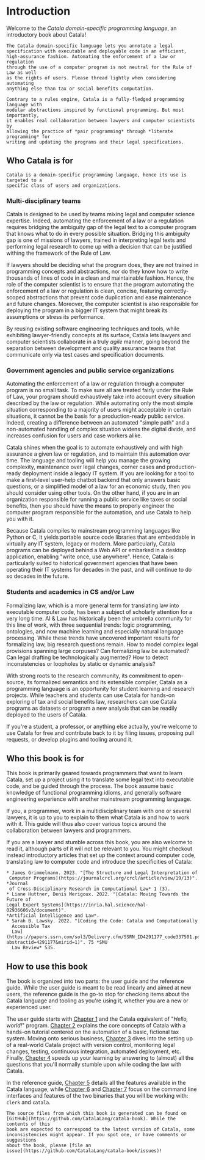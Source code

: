 # Introduction

Welcome to the *Catala domain-specific programming language*, an introductory
book about Catala!

~~~admonish abstract title="TL;DR"
The Catala domain-specific language lets you annotate a legal
specification with executable and deployable code in an efficient,
high-assurance fashion. Automating the enforcement of a law or regulation
through the use of a computer program is not neutral for the Rule of Law as well
as the rights of users. Please thread lightly when considering automating
anything else than tax or social benefits computation.

Contrary to a rules engine, Catala is a fully-fledged programming language with
modular abstractions inspired by functional programming. But most importantly,
it enables real collaboration between lawyers and computer scientists by
allowing the practice of *pair programming* through *literate programming* for
writing and updating the programs and their legal specifications.
~~~

## Who Catala is for

~~~admonish warning title="Catala is not a general-purpose programming language"
Catala is a domain-specific programming language, hence its use is targeted to a
specific class of users and organizations.
~~~

### Multi-disciplinary teams

Catala is designed to be used by teams mixing legal and computer science
expertise. Indeed, automating the enforcement of a law or a regulation requires
bridging the ambiguity gap of the legal text to a computer program that knows
what to do in every possible situation. Bridging this ambiguity gap is one
of missions of lawyers, trained in interpreting legal texts and performing
legal research to come up with a decision that can be justified withing the
framework of the Rule of Law.

If lawyers should be deciding what the program does, they are not trained in
programming concepts and abstractions, nor do they know how to write thousands
of lines of code in a clean and maintainable fashion. Hence, the role of the
computer scientist is to ensure that the program automating the enforcement of a
law or regulation is clean, concise, featuring correctly-scoped abstractions
that prevent code duplication and ease maintenance and future changes. Moreover,
the computer scientist is also responsible for deploying the program in a bigger
IT system that might break its assumptions or stress its performance.

By reusing existing software engineering techniques and tools, while exhibiting
lawyer-friendly concepts at its surface, Catala lets lawyers and computer
scientists collaborate in a truly *agile* manner, going beyond the separation
between development and quality assurance teams that communicate only via test
cases and specification documents.

### Government agencies and public service organizations

Automating the enforcement of a law or regulation through a computer program is
no small task. To make sure all are treated fairly under the Rule of Law, your
program should exhaustively take into account every situation described by the
law or regulation. While automating only the most simple situation corresponding
to a majority of users might acceptable in certain situations, it cannot be the
basis for a production-ready public service. Indeed, creating a difference
between an automated "simple path" and a non-automated handling of complex
situation widens the digital divide, and increases confusion for users and case
workers alike.

Catala shines when the goal is to automate exhaustively and with high assurance
a given law or regulation, and to maintain this automation over time. The
language and tooling will help you manage the growing complexity, maintenance
over legal changes, corner cases and production-ready deployment inside a legacy
IT system. If you are looking for a tool to make a first-level user-help chatbot
backend that only answers basic questions, or a simplified model of a law for an
economic study, then you should consider using other tools. On the other hand,
if you are in an organization responsible for running a public service like
taxes or social benefits, then you should have the means to properly engineer
the computer program responsible for the automation, and use Catala to help you
with it.

Because Catala compiles to mainstream programming languages like Python or C, it
yields portable source code libraries that are embeddable in virtually any IT
system, legacy or modern. More particularly, Catala programs can be deployed
behind a Web API or embarked in a desktop application, enabling "write once, use
anywhere". Hence, Catala is particularly suited to historical government
agencies that have been operating their IT systems for decades in the past, and
will continue to do so decades in the future.

### Students and academics in CS and/or Law

Formalizing law, which is a more general term for translating law into
executable computer code, has been a subject of scholarly attention for a very
long time. AI & Law has historically been the umbrella community for this line
of work, with three sequential trends: logic programming, ontologies, and now
machine learning and especially natural language processing. While these trends
have uncovered important results for formalizing law, big research questions
remain. How to model complex legal provisions spanning large corpuses? Can
formalizing law be automated? Can legal drafting be technologically augmented?
How to detect inconsistencies or loopholes by static or dynamic analysis?

With strong roots to the research community, its commitment to open-source, its
formalized semantics and its extensible compiler, Catala as a programming
language is an opportunity for student learning and research projects. While
teachers and students can use Catala for hands-on exploring of tax and social
benefits law, researchers can use Catala programs as datasets or program a new
analysis that can be readily deployed to the users of Catala.

If you're a student, a professor, or anything else actually, you're welcome to
use Catala for free and contribute back to it by filing issues, proposing pull
requests, or develop plugins and tooling around it.

## Who this book is for

This book is primarily geared towards programmers that want to learn Catala,
set up a project using it to translate some legal text into executable code, and
be guided through the process. The book assume basic knowledge of functional
programming idioms, and generally software engineering experience with another
mainstream programming language.

If you, a programmer, work in a multidisciplinary
team with one or several lawyers, it is up to you to explain to them what Catala
is and how to work with it. This guide will thus also cover various topics
around the collaboration between lawyers and programmers.

If you are a lawyer and stumble across this book, you are also welcome to read
it, although parts of it will not be relevant to you. You might checkout instead
introductory articles that set up the context around computer code, translating
law to computer code and introduce the specificities of Catala:


~~~admonish examples title="Lawyer-friendly publications about Catala and coding the law"
* James Grimmelmann. 2023. "[The Structure and Legal Interpretation of
 Computer Programs](https://journalcrcl.org/crcl/article/view/19/13)". *Journal
 of Cross-Disciplinary Research in Computational Law* 1 (3).
* Liane Huttner, Denis Merigoux. 2022. "[Catala: Moving Towards the Future of
Legal Expert Systems](https://inria.hal.science/hal-02936606v3/document)".
*Artificial Intelligence and Law*.
* Sarah B. Lawsky. 2022. "[Coding the Code: Catala and Computationally
  Accessible Tax
  Law](https://papers.ssrn.com/sol3/Delivery.cfm/SSRN_ID4291177_code337501.pdf?abstractid=4291177&mirid=1)". 75 *SMU
  Law Review* 535.
~~~

## How to use this book

The book is organized into two parts: the user guide and the reference guide.
While the user guide is meant to be read linearly and aimed at new users, the
reference guide is the go-to stop for checking items about the Catala language
and tooling as you're using it, whether you are a new or experienced user.

The user guide starts with [Chapter 1](./1-0-getting_started.md) and the Catala
equivalent of "*Hello, world!*" program. [Chapter 2](./2-tutorial.md) explains
the core concepts of Catala with a hands-on tutorial centered on the automation
of a basic, fictional tax system. Moving onto serious business, [Chapter
3](./3-project.md) dives into the setting up of a real-world Catala project with
version control, monitoring legal changes, testing, continuous integration,
automated deployment, etc. Finally, [Chapter 4](./4-0-howto.md) speeds up your
learning by answering to (almost) all the questions that you'll normally stumble
upon while coding the law with Catala.

In the reference guide, [Chapter 5](./5-catala.md) details all the features
available in the Catala language, while [Chapter 6](./6-clerk.md) and [Chapter
7](./7-compiler.md) focus on the command line interfaces and features of the two
binaries that you will be working with: `clerk` and `catala`.


~~~admonish  note title="Source code"
The source files from which this book is generated can be found on
[GitHub](https://github.com/CatalaLang/catala-book). While the contents of this
book are expected to correspond to the latest version of Catala, some
inconsistencies might appear. If you spot one, or have comments or suggestions
about the book, please [file an
issue](https://github.com/CatalaLang/catala-book/issues)!
~~~
